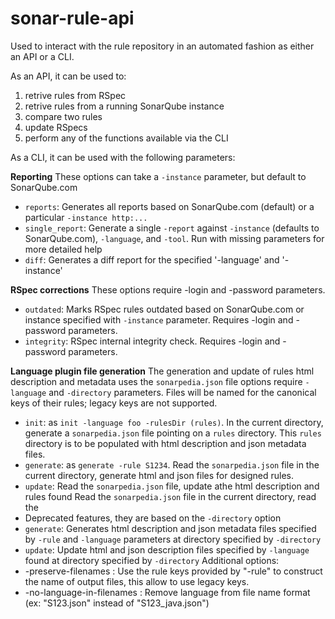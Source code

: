 # sonar-rule-api

Used to interact with the rule repository in an automated fashion as either an API or a CLI.

As an API, it can be used to:
 1. retrive rules from RSpec
 1. retrive rules from a running SonarQube instance
 1. compare two rules
 3. update RSpecs
 3. perform any of the functions available via the CLI

As a CLI, it can be used with the following parameters:

**Reporting**
These options can take a `-instance` parameter, but default to SonarQube.com
  * `reports`: Generates all reports based on SonarQube.com (default) or a particular `-instance http:...`
  * `single_report`: Generate a single `-report` against `-instance` (defaults to SonarQube.com), `-language`, and `-tool`. Run with missing parameters for more detailed help
  * `diff`: Generates a diff report for the specified '-language' and '-instance'

**RSpec corrections**
These options require -login and -password parameters.
  * `outdated`: Marks RSpec rules outdated based on SonarQube.com or instance specified with `-instance` parameter. Requires -login and -password parameters.
  * `integrity`: RSpec internal integrity check. Requires -login and -password parameters.

**Language plugin file generation**
The generation and update of rules html description and metadata uses the `sonarpedia.json` file options require `-language` and `-directory` parameters. Files will be named for the canonical keys of their rules; legacy keys are not supported.
  * `init`:  as `init -language foo -rulesDir (rules)`. In the current directory, generate a `sonarpedia.json` file pointing on a `rules` directory. This `rules` directory is to be populated with html description and json metadata files.
  * `generate`: as  `generate -rule S1234`. Read the `sonarpedia.json` file in the current directory, generate html and json files for designed rules.
  * `update`: Read the `sonarpedia.json` file, update athe html description and rules found
   Read the `sonarpedia.json` file in the current directory, read the 
  * Deprecated features, they are based on the `-directory` option 
   * `generate`:  Generates html description and json metadata files specified by `-rule` and `-language` parameters at directory specified by `-directory`
   * `update`: Update html and json description files specified by `-language` found at directory specified by `-directory`
Additional options:
  * -preserve-filenames : Use the rule keys provided by "-rule" to construct the name of output files, this allow to use legacy keys.
  * -no-language-in-filenames : Remove language from file name format (ex: "S123.json" instead of "S123_java.json")
